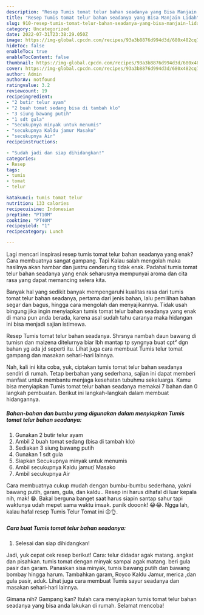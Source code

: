 ```yaml
---
description: "Resep Tumis tomat telur bahan seadanya yang Bisa Manjain Lidah"
title: "Resep Tumis tomat telur bahan seadanya yang Bisa Manjain Lidah"
slug: 910-resep-tumis-tomat-telur-bahan-seadanya-yang-bisa-manjain-lidah
category: Uncategorized
date: 2022-07-31T23:38:29.050Z
image: https://img-global.cpcdn.com/recipes/93a3b8876d994d3d/680x482cq70/tumis-tomat-telur-bahan-seadanya-foto-resep-utama.jpg
hideToc: false
enableToc: true
enableTocContent: false
thumbnail: https://img-global.cpcdn.com/recipes/93a3b8876d994d3d/680x482cq70/tumis-tomat-telur-bahan-seadanya-foto-resep-utama.jpg
cover: https://img-global.cpcdn.com/recipes/93a3b8876d994d3d/680x482cq70/tumis-tomat-telur-bahan-seadanya-foto-resep-utama.jpg
author: Admin
authorAv: notfound
ratingvalue: 3.2
reviewcount: 19
recipeingredient:
- "2 butir telur ayam"
- "2 buah tomat sedang bisa di tambah klo"
- "3 siung bawang putih"
- "1 sdt gula"
- "Secukupnya minyak untuk menumis"
- "secukupnya Kaldu jamur Masako"
- "secukupnya Air"
recipeinstructions:

- "Sudah jadi dan siap dihidangkan!"
categories:
- Resep
tags:
- tumis
- tomat
- telur

katakunci: tumis tomat telur 
nutrition: 133 calories
recipecuisine: Indonesian
preptime: "PT10M"
cooktime: "PT40M"
recipeyield: "1"
recipecategory: Lunch

---
```



Lagi mencari inspirasi resep tumis tomat telur bahan seadanya yang enak? Cara membuatnya sangat gampang. Tapi Kalau salah mengolah maka hasilnya akan hambar dan justru cenderung tidak enak. Padahal tumis tomat telur bahan seadanya yang enak seharusnya mempunyai aroma dan cita rasa yang dapat memancing selera kita.


Banyak hal yang sedikit banyak mempengaruhi kualitas rasa dari tumis tomat telur bahan seadanya, pertama dari jenis bahan, lalu pemilihan bahan segar dan bagus, hingga cara mengolah dan menyajikannya. Tidak usah bingung jika ingin menyiapkan tumis tomat telur bahan seadanya yang enak di mana pun anda berada, karena asal sudah tahu caranya maka hidangan ini bisa menjadi sajian istimewa.

Resep Tumis tomat telur bahan seadanya. Shrsnya nambah daun bawang di tumisn dan maizena ditelurnya biar lbh mantap tp syngnya buat cpt² dgn bahan yg ada jd seperti itu. Lihat juga cara membuat Tumis telur tomat gampang dan masakan sehari-hari lainnya.


Nah, kali ini kita coba, yuk, ciptakan tumis tomat telur bahan seadanya sendiri di rumah. Tetap berbahan yang sederhana, sajian ini dapat memberi manfaat untuk membantu menjaga kesehatan tubuhmu sekeluarga. Kamu bisa menyiapkan Tumis tomat telur bahan seadanya memakai 7 bahan dan 0 langkah pembuatan. Berikut ini langkah-langkah dalam membuat hidangannya.

<!--inarticleads1-->

##### Bahan-bahan dan bumbu yang digunakan dalam menyiapkan Tumis tomat telur bahan seadanya:

1. Gunakan 2 butir telur ayam
1. Ambil 2 buah tomat sedang (bisa di tambah klo)
1. Sediakan 3 siung bawang putih
1. Gunakan 1 sdt gula
1. Siapkan Secukupnya minyak untuk menumis
1. Ambil secukupnya Kaldu jamur/ Masako
1. Ambil secukupnya Air


Cara membuatnya cukup mudah dengan bumbu-bumbu sederhana, yakni bawang putih, garam, gula, dan kaldu.. Resep ini harus dihafal di luar kepala nih, mak! 😁. Bakal berguna banget saat harus siapin santap sahur tapi waktunya udah mepet sama waktu imsak. panik dooonk! 😂😂. Ngga lah, kalau hafal resep Tumis Telur Tomat ini 😉👌. 

<!--inarticleads2-->

##### Cara buat Tumis tomat telur bahan seadanya:


1. Selesai dan siap dihidangkan!

Jadi, yuk cepat cek resep berikut! Cara: telur didadar agak matang. angkat dan pisahkan. tumis tomat dengan minyak sampai agak matang. beri gula pasir dan garam. Panaskan sisa minyak, tumis bawang putih dan bawang bombay hingga harum. Tambahkan garam, Royco Kaldu Jamur, merica ,dan gula pasir, aduk. Lihat juga cara membuat Tumis sayur seadanya dan masakan sehari-hari lainnya. 

Gimana nih? Gampang kan? Itulah cara menyiapkan tumis tomat telur bahan seadanya yang bisa anda lakukan di rumah. Selamat mencoba!
